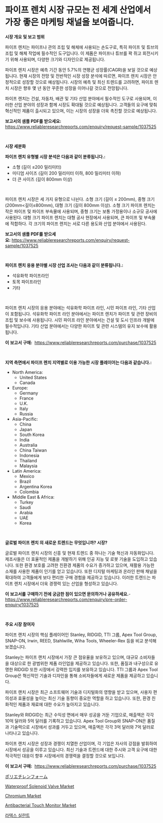 <p><h1>파이프 렌치 시장 규모는 전 세계 산업에서 가장 좋은 마케팅 채널을 보여줍니다.</h1></p><p><strong>시장 개요 및 보고 범위</strong></p>
<p><p>파이프 렌치는 파이프나 관의 조립 및 해체에 사용되는 손도구로, 특히 파이프 및 튜브의 조립 및 해체 작업에 필수적인 도구입니다. 이 제품은 파이프나 튜브를 꽉 쥐고 회전시키기 위해 사용되며, 다양한 크기와 디자인으로 제공됩니다.</p><p>파이프 렌치 시장은 예측 기간 동안 5.7%의 연평균 성장률(CAGR)을 보일 것으로 예상됩니다. 현재 시장의 전망 및 전반적인 시장 성장 분석에 따르면, 파이프 렌치 시장은 안정적으로 성장할 것으로 예상됩니다. 시장의 예측 및 최신 트렌드를 고려하면, 파이프 렌치 시장은 향후 몇 년 동안 꾸준한 성장을 이어나갈 것으로 전망됩니다.</p><p>파이프 렌치는 건설, 자동차, 배관 및 기타 산업 분야에서 필수적인 도구로 사용되며, 이러한 산업 분야의 성장과 함께 시장도 확대될 것으로 예상됩니다. 고객들의 요구에 맞춰 혁신적인 제품이 출시되고 있으며, 이는 시장의 성장을 더욱 촉진할 것으로 예상됩니다.</p></p>
<p><strong>보고서의 샘플 PDF를 받으세요:</strong> <a href="https://www.reliableresearchreports.com/enquiry/request-sample/1037525">https://www.reliableresearchreports.com/enquiry/request-sample/1037525</a></p>
<p>&nbsp;</p>
<p><strong>시장 세분화</strong></p>
<p><strong>파이프 렌치 유형별 시장 분석은 다음과 같이 분류됩니다.:</strong></p>
<p><ul><li>소형 (길이 ≤200 밀리미터)</li><li>미디엄 사이즈 (길이 200 밀리미터 이하, 800 밀리미터 이하)</li><li>더 큰 사이즈 (길이 800mm 이상)</li></ul></p>
<p>&nbsp;</p>
<p><p>파이프 렌치 시장은 세 가지 유형으로 나뉜다. 소형 크기 (길이 ≤ 200mm), 중형 크기 (200mm<길이≤800mm), 대형 크기 (길이 800mm 이상). 소형 크기 파이프 렌치는 작은 파이프 및 파이프 부속물에 사용되며, 중형 크기는 보통 가정용이나 소규모 공사에 사용된다. 대형 크기 파이프 렌치는 대형 공사 현장에서 사용되며, 큰 파이프 및 부속물에 적합하다. 각 크기의 파이프 렌치는 서로 다른 용도와 산업 분야에서 사용된다.</p></p>
<p><strong>보고서의 샘플 PDF를 받으세요:</strong>&nbsp;<a href="https://www.reliableresearchreports.com/enquiry/request-sample/1037525">https://www.reliableresearchreports.com/enquiry/request-sample/1037525</a></p>
<p>&nbsp;</p>
<p><strong> 파이프 렌치 응용 분야별 시장 산업 조사는 다음과 같이 분류됩니다.:</strong></p>
<p><ul><li>석유화학 파이프라인</li><li>토목 파이프라인</li><li>기타</li></ul></p>
<p>&nbsp;</p>
<p><p>파이프 렌치 시장의 응용 분야에는 석유화학 파이프 라인, 시민 파이프 라인, 기타 산업이 포함됩니다. 석유화학 파이프 라인 분야에서는 파이프 렌치가 파이프 및 관련 장비의 조립 및 보수에 사용됩니다. 시민 파이프 라인 분야에서는 건설 및 도시 인프라 개발에 필수적입니다. 기타 산업 분야에서는 다양한 파이프 및 관련 시스템의 유지 보수에 활용됩니다.</p></p>
<p><strong>이 보고서 구매:</strong>&nbsp; <a href="https://www.reliableresearchreports.com/purchase/1037525">https://www.reliableresearchreports.com/purchase/1037525</a></p>
<p>&nbsp;</p>
<p><strong>지역 측면에서 파이프 렌치 지역별로 이용 가능한 시장 플레이어는 다음과 같습니다.:</strong></p>
<p><ul>
    <li>
        North America:
        <ul>
            <li>United States</li>
            <li>Canada</li>
        </ul>
    </li>
    <li>
        Europe:
        <ul>
            <li>Germany</li>
            <li>France</li>
            <li>U.K.</li>
            <li>Italy</li>
            <li>Russia</li>
        </ul>
    </li>
    <li>
        Asia-Pacific:
        <ul>
            <li>China</li>
            <li>Japan</li>
            <li>South Korea</li>
            <li>India</li>
            <li>Australia</li>
            <li>China Taiwan</li>
            <li>Indonesia</li>
            <li>Thailand</li>
            <li>Malaysia</li>
        </ul>
    </li>
    <li>
        Latin America:
        <ul>
            <li>Mexico</li>
            <li>Brazil</li>
            <li>Argentina Korea</li>
            <li>Colombia</li>
        </ul>
    </li>
    <li>
        Middle East & Africa:
        <ul>
            <li>Turkey</li>
            <li>Saudi</li>
            <li>Arabia</li>
            <li>UAE</li>
            <li>Korea</li>
        </ul>
    </li>
    </ul></p>
<p>&nbsp;</p>
<p><strong>글로벌 파이프 렌치 의 새로운 트렌드는 무엇입니까? 시장?</strong></p>
<p><p>글로벌 파이프 렌치 시장의 신흥 및 현재 트렌드 중 하나는 기술 혁신과 자동화입니다. 제조사들은 더 효율적인 제품을 개발하기 위해 인공 지능 및 로봇 기술을 도입하고 있습니다. 또한 환경 보호를 고려한 친환경 제품의 수요가 증가하고 있으며, 재활용 가능한 소재를 사용한 제품이 인기를 얻고 있습니다. 또한 디지털 마케팅과 온라인 판매 채널을 확대하여 고객들에게 보다 편리한 구매 경험을 제공하고 있습니다. 이러한 트렌드는 파이프 렌치 시장에서 더욱 경쟁력 있는 산업을 형성하고 있습니다.</p></p>
<p><strong>이 보고서를 구매하기 전에 궁금한 점이 있으면 문의하거나 공유하세요.</strong>- <a href="https://www.reliableresearchreports.com/enquiry/pre-order-enquiry/1037525">https://www.reliableresearchreports.com/enquiry/pre-order-enquiry/1037525</a></p>
<p>&nbsp;</p>
<p><strong>주요 시장 참여자</strong></p>
<p><p>파이프 랜치 시장의 핵심 플레이어인 Stanley, RIDGID, TTI 그룹, Apex Tool Group, SNAP-ON, Irwin, REED, Stahlwille, Wiha Tools, Wheeler-Rex 등을 비교 분석해보겠습니다.</p><p>Stanley는 파이프 랜치 시장에서 가장 큰 점유율을 보유하고 있으며, 대규모 소비자들을 대상으로 한 광범위한 제품 라인업을 제공하고 있습니다. 또한, 품질과 내구성으로 유명한 RIDGID 또한 시장에서 강력한 입지를 보유하고 있습니다. TTI 그룹과 Apex Tool Group은 혁신적인 기술과 디자인을 통해 소비자들에게 새로운 제품을 제공하고 있습니다.</p><p>파이프 랜치 시장은 최근 소프트웨어 기술과 디지털화의 영향을 받고 있으며, 사용자 편의성과 효율성을 높이는 최신 기술 동향이 중요한 역할을 하고 있습니다. 또한, 환경 친화적인 제품과 재료에 대한 수요가 높아지고 있습니다.</p><p>Stanley와 RIDGID는 최근 수익성 면에서 매우 성공을 거둔 기업으로, 매출액은 각각 10억 달러와 5억 달러를 기록하고 있습니다. Apex Tool Group와 SNAP-ON은 품질과 기술력으로 시장에서 성과를 거두고 있으며, 매출액은 각각 3억 달러와 7억 달러로 나타나고 있습니다.</p><p>파이프 랜치 시장은 성장과 경쟁이 치열한 산업이며, 각 기업은 자사의 강점을 발휘하여 시장에서 성공을 이루고 있습니다. 최신 기술과 트렌드에 대한 주시와 고객 요구에 대한 적극적인 대응이 향후 시장에서의 경쟁력을 결정할 것으로 보입니다.</p></p>
<p><strong>이 보고서 구매:</strong>&nbsp;&nbsp;<a href="https://www.reliableresearchreports.com/purchase/1037525">https://www.reliableresearchreports.com/purchase/1037525</a></p>
<p><p><a href="https://github.com/lrlmopnhwd79300/Market-Research-Report-List-1/blob/main/2783661190200.md">ポリエチレンフォーム</a></p><p><a href="https://issuu.com/reportprime-2/docs/waterproof-solenoid-valve-market-size-2030.pptx">Waterproof Solenoid Valve Market</a></p><p><a href="https://github.com/abdelrhmankishk22/Market-Research-Report-List-3/blob/main/chromium-market.md">Chromium Market</a></p><p><a href="https://view.publitas.com/reportprime-1/antibacterial-touch-monitor-market-growth-market-trends-covid-19-impact-and-forecasts-for-period-from-2023-2030/">Antibacterial Touch Monitor Market</a></p><p><a href="https://github.com/akzkkws047661437/Market-Research-Report-List-1/blob/main/6160774190074.md">라텍스 실란트</a></p></p>
